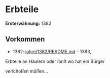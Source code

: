 # Erbteile

**Ersterwähnung:** 1382

## Vorkommen
- 1382: [jahre/1382/README.md](../jahre/1382/README.md) – 1383,

Erbteile an Häuſern oder ſonſt wo hat ein Bürger

verſchoſſen müſſen...
